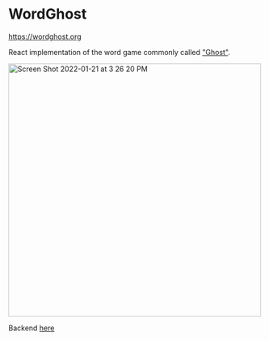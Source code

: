 # WordGhost
https://wordghost.org

React implementation of the word game commonly called ["Ghost"](https://www.wikiwand.com/en/Ghost_(game)).

<img width="500" alt="Screen Shot 2022-01-21 at 3 26 20 PM" src="https://user-images.githubusercontent.com/15275348/150602260-f5010a80-7357-4a36-985b-c08fd9dbab62.png">

Backend [here](https://github.com/kaseshib/wordghost_backend)
